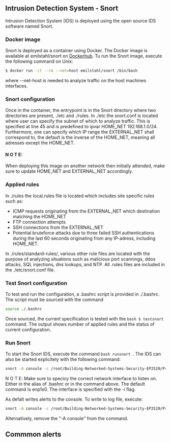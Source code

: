 

## Intrusion Detection System - Snort

Intrusion Detection System (IDS) is deployed using the open source IDS software named Snort. 

### Docker image

Snort is deployed as a container using Docker. The Docker image is available at emilstahl/snort on [Dockerhub](https://hub.docker.com/r/emilstahl/snort). 
Tu run the Snort image, execute the following command on Unix: 
```bash 
$ docker run -it --rm --net=host emilstahl/snort /bin/bash 
```
where --net-host is needed to analyze traffic on the host machines interfaces. 

### Snort configuration 

Once in the container, the entrypoint is in the Snort directory where two directories are present, ./etc and ./rules. 
In ./etc the snort.conf is located where user can specify the subnet of which to analyze traffic. This is specified at line 45 and is predefined to ipvar HOME_NET 192.168.1.0/24. Furthermore, one can specify which IP range the EXTERNAL_NET shall correspond to, the default is the inverse of the HOME_NET, meaning all adresses except the HOME_NET.

#### N O T E: 
When deploying this image on another network then initially attended, make sure to update HOME_NET and EXTERNAL_NET accordingly.

### Applied rules

In ./rules the local.rules file is located which includes site specific rules such as:

* ICMP requests originating from the EXTERNAL_NET which destination matching the HOME_NET
* FTP connection attempts
* SSH connections from the EXTERNAL_NET
* Potential bruteforce attacks due to three failed SSH authentications during the last 60 seconds originating from any IP-adress, including HOME_NET.

In ./rules/standard-rules/, various other rule files are located with the purpose of analyzing situations such as malicious port scannings, ddos attacks, SQL injections, dns lookups, and NTP. All .rules files are included in the ./etc/snort.conf file. 

### Test Snort configuration

To test and run the configuration, a .bashrc script is provided in ./.bashrc. 
The script must be sourced with the command 
```bash
source ./.bashrc
```
Once sourced, the current specification is tested with the ```bash $ testsnort``` command. The output shows number of applied rules and the status of current configuration. 

### Run Snort

To start the Snort IDS, execute the command ```bash runsnort ```. 
The IDS can also be started explicitely with the following command:
```bash 
snort -A console -c /root/Building-Networked-Systems-Security-EP2520/Project/snort/etc/snort.conf -i enp1s0
```

N O T E: 
Make sure to specicy the correct network interface to listen on. Either in the alias of .bashrc or in the command above. The default command is enp1s0. The interface is specified with the -i flag. 

As defalt writes alerts to the console. To write to log file, execute:

```bash 
snort -A console -c /root/Building-Networked-Systems-Security-EP2520/Project/snort/etc/snort.conf -i enp1s0 >> /var/log/snort/snort.log
```
Alternatively, remove the "-A console" from the command. 

## Commmon alerts





